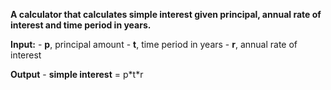 **A calculator that calculates simple interest given principal, annual rate of interest and time period in years.**


**Input:**
        - **p**, principal amount
        - **t**, time period in years
        - **r**, annual rate of interest
   
**Output**
        - **simple interest** = p\*t\*r
